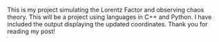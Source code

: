 This is my project simulating the Lorentz Factor and observing chaos theory. This will be a project using languages in C++ and Python. I have included the output displaying the updated coordinates. Thank you for reading my post!
